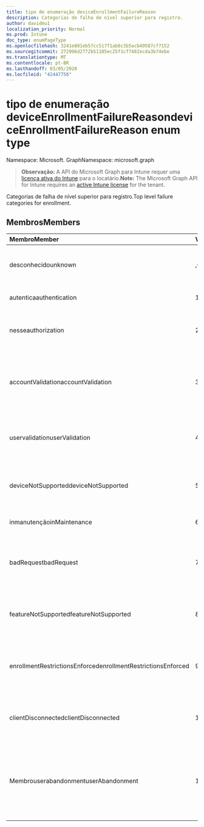 ```yaml
---
title: tipo de enumeração deviceEnrollmentFailureReason
description: Categorias de falha de nível superior para registro.
author: davidmu1
localization_priority: Normal
ms.prod: Intune
doc_type: enumPageType
ms.openlocfilehash: 3241e801eb57cc517f1ab8c3b5acb49587cf7152
ms.sourcegitcommit: 272996d2772b51105ec25f1cf7482ecda3b74ebe
ms.translationtype: MT
ms.contentlocale: pt-BR
ms.lasthandoff: 03/05/2020
ms.locfileid: "42447756"
---
```

# <a name="deviceenrollmentfailurereason-enum-type"></a><span data-ttu-id="885e1-103">tipo de enumeração deviceEnrollmentFailureReason</span><span class="sxs-lookup"><span data-stu-id="885e1-103">deviceEnrollmentFailureReason enum type</span></span>

<span data-ttu-id="885e1-104">Namespace: Microsoft. Graph</span><span class="sxs-lookup"><span data-stu-id="885e1-104">Namespace: microsoft.graph</span></span>

> <span data-ttu-id="885e1-105">**Observação:** A API do Microsoft Graph para Intune requer uma [licença ativa do Intune](https://go.microsoft.com/fwlink/?linkid=839381) para o locatário.</span><span class="sxs-lookup"><span data-stu-id="885e1-105">**Note:** The Microsoft Graph API for Intune requires an [active Intune license](https://go.microsoft.com/fwlink/?linkid=839381) for the tenant.</span></span>

<span data-ttu-id="885e1-106">Categorias de falha de nível superior para registro.</span><span class="sxs-lookup"><span data-stu-id="885e1-106">Top level failure categories for enrollment.</span></span>

## <a name="members"></a><span data-ttu-id="885e1-107">Membros</span><span class="sxs-lookup"><span data-stu-id="885e1-107">Members</span></span>
|<span data-ttu-id="885e1-108">Membro</span><span class="sxs-lookup"><span data-stu-id="885e1-108">Member</span></span>|<span data-ttu-id="885e1-109">Valor</span><span class="sxs-lookup"><span data-stu-id="885e1-109">Value</span></span>|<span data-ttu-id="885e1-110">Descrição</span><span class="sxs-lookup"><span data-stu-id="885e1-110">Description</span></span>|
|:---|:---|:---|
|<span data-ttu-id="885e1-111">desconhecido</span><span class="sxs-lookup"><span data-stu-id="885e1-111">unknown</span></span>|<span data-ttu-id="885e1-112">,0</span><span class="sxs-lookup"><span data-stu-id="885e1-112">0</span></span>|<span data-ttu-id="885e1-113">O valor padrão, motivo da falha é desconhecido.</span><span class="sxs-lookup"><span data-stu-id="885e1-113">Default value, failure reason is unknown.</span></span>|
|<span data-ttu-id="885e1-114">autentica</span><span class="sxs-lookup"><span data-stu-id="885e1-114">authentication</span></span>|<span data-ttu-id="885e1-115">1 </span><span class="sxs-lookup"><span data-stu-id="885e1-115">1</span></span>|<span data-ttu-id="885e1-116">Falha de autenticação</span><span class="sxs-lookup"><span data-stu-id="885e1-116">Authentication failed</span></span>|
|<span data-ttu-id="885e1-117">nesse</span><span class="sxs-lookup"><span data-stu-id="885e1-117">authorization</span></span>|<span data-ttu-id="885e1-118">2 </span><span class="sxs-lookup"><span data-stu-id="885e1-118">2</span></span>|<span data-ttu-id="885e1-119">A chamada foi autenticada, mas não está autorizada a se inscrever.</span><span class="sxs-lookup"><span data-stu-id="885e1-119">Call was authenticated, but not authorized to enroll.</span></span>|
|<span data-ttu-id="885e1-120">accountValidation</span><span class="sxs-lookup"><span data-stu-id="885e1-120">accountValidation</span></span>|<span data-ttu-id="885e1-121">3 </span><span class="sxs-lookup"><span data-stu-id="885e1-121">3</span></span>|<span data-ttu-id="885e1-122">Falha ao validar a conta para registro.</span><span class="sxs-lookup"><span data-stu-id="885e1-122">Failed to validate the account for enrollment.</span></span> <span data-ttu-id="885e1-123">(Conta bloqueada, registro não habilitado)</span><span class="sxs-lookup"><span data-stu-id="885e1-123">(Account blocked, enrollment not enabled)</span></span>|
|<span data-ttu-id="885e1-124">uservalidation</span><span class="sxs-lookup"><span data-stu-id="885e1-124">userValidation</span></span>|<span data-ttu-id="885e1-125">4 </span><span class="sxs-lookup"><span data-stu-id="885e1-125">4</span></span>|<span data-ttu-id="885e1-126">Não foi possível validar o usuário.</span><span class="sxs-lookup"><span data-stu-id="885e1-126">User could not be validated.</span></span> <span data-ttu-id="885e1-127">(O usuário não existe, licença ausente)</span><span class="sxs-lookup"><span data-stu-id="885e1-127">(User does not exist, missing license)</span></span>|
|<span data-ttu-id="885e1-128">deviceNotSupported</span><span class="sxs-lookup"><span data-stu-id="885e1-128">deviceNotSupported</span></span>|<span data-ttu-id="885e1-129">5 </span><span class="sxs-lookup"><span data-stu-id="885e1-129">5</span></span>|<span data-ttu-id="885e1-130">O dispositivo não tem suporte para gerenciamento de dispositivos móveis.</span><span class="sxs-lookup"><span data-stu-id="885e1-130">Device is not supported for mobile device management.</span></span>|
|<span data-ttu-id="885e1-131">inmanutenção</span><span class="sxs-lookup"><span data-stu-id="885e1-131">inMaintenance</span></span>|<span data-ttu-id="885e1-132">6 </span><span class="sxs-lookup"><span data-stu-id="885e1-132">6</span></span>|<span data-ttu-id="885e1-133">A conta está em manutenção.</span><span class="sxs-lookup"><span data-stu-id="885e1-133">Account is in maintenance.</span></span>|
|<span data-ttu-id="885e1-134">badRequest</span><span class="sxs-lookup"><span data-stu-id="885e1-134">badRequest</span></span>|<span data-ttu-id="885e1-135">7 </span><span class="sxs-lookup"><span data-stu-id="885e1-135">7</span></span>|<span data-ttu-id="885e1-136">O cliente enviou uma solicitação que não é compreendida/suportada pelo serviço.</span><span class="sxs-lookup"><span data-stu-id="885e1-136">Client sent a request that is not understood/supported by the service.</span></span>|
|<span data-ttu-id="885e1-137">featureNotSupported</span><span class="sxs-lookup"><span data-stu-id="885e1-137">featureNotSupported</span></span>|<span data-ttu-id="885e1-138">8 </span><span class="sxs-lookup"><span data-stu-id="885e1-138">8</span></span>|<span data-ttu-id="885e1-139">Não há suporte para os recursos usados por este registro para esta conta.</span><span class="sxs-lookup"><span data-stu-id="885e1-139">Feature(s) used by this enrollment are not supported for this account.</span></span>|
|<span data-ttu-id="885e1-140">enrollmentRestrictionsEnforced</span><span class="sxs-lookup"><span data-stu-id="885e1-140">enrollmentRestrictionsEnforced</span></span>|<span data-ttu-id="885e1-141">9 </span><span class="sxs-lookup"><span data-stu-id="885e1-141">9</span></span>|<span data-ttu-id="885e1-142">As restrições de registro configuradas pelo administrador bloquearam esse registro.</span><span class="sxs-lookup"><span data-stu-id="885e1-142">Enrollment restrictions configured by admin blocked this enrollment.</span></span>|
|<span data-ttu-id="885e1-143">clientDisconnected</span><span class="sxs-lookup"><span data-stu-id="885e1-143">clientDisconnected</span></span>|<span data-ttu-id="885e1-144">10 </span><span class="sxs-lookup"><span data-stu-id="885e1-144">10</span></span>|<span data-ttu-id="885e1-145">O cliente esgotou o tempo limite ou o registro foi anulado pelo enduser.</span><span class="sxs-lookup"><span data-stu-id="885e1-145">Client timed out or enrollment was aborted by enduser.</span></span>|
|<span data-ttu-id="885e1-146">Membrouserabandonment</span><span class="sxs-lookup"><span data-stu-id="885e1-146">userAbandonment</span></span>|<span data-ttu-id="885e1-147">11 </span><span class="sxs-lookup"><span data-stu-id="885e1-147">11</span></span>|<span data-ttu-id="885e1-148">O registro foi abandonado pelo enduser.</span><span class="sxs-lookup"><span data-stu-id="885e1-148">Enrollment was abandoned by enduser.</span></span> <span data-ttu-id="885e1-149">(Enduser Started onboard, mas não conseguiu concluí-la na forma oportuna)</span><span class="sxs-lookup"><span data-stu-id="885e1-149">(Enduser started onboarding but failed to complete it in timely manner)</span></span>|


<!-- {
  "type": "#page.annotation",
  "suppressions": [
     "Warning: Enum deviceEnrollmentFailureReason has some values specified and others unspecified."
  ],
}
-->


